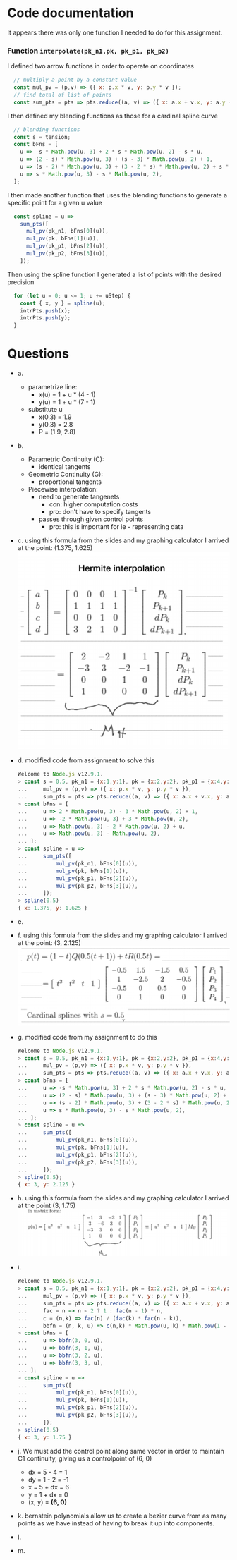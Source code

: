 # Code documentation
It appears there was only one function I needed to do for this assignment.

### Function `interpolate(pk_n1,pk, pk_p1, pk_p2)`

I defined two arrow functions in order to operate on coordinates
```js
  // multiply a point by a constant value
  const mul_pv = (p,v) => ({ x: p.x * v, y: p.y * v });
  // find total of list of points
  const sum_pts = pts => pts.reduce((a, v) => ({ x: a.x + v.x, y: a.y + v.y }), { x: 0, y: 0 });
```

I then defined my blending functions as those for a cardinal spline curve
```js
  // blending functions
  const s = tension;
  const bFns = [
    u => -s * Math.pow(u, 3) + 2 * s * Math.pow(u, 2) - s * u,
    u => (2 - s) * Math.pow(u, 3) + (s - 3) * Math.pow(u, 2) + 1,
    u => (s - 2) * Math.pow(u, 3) + (3 - 2 * s) * Math.pow(u, 2) + s * u,
    u => s * Math.pow(u, 3) - s * Math.pow(u, 2),
  ];
```

I then made another function that uses the blending functions to generate a specific point for a given u value
```js
  const spline = u => 
    sum_pts([
      mul_pv(pk_n1, bFns[0](u)),
      mul_pv(pk, bFns[1](u)),
      mul_pv(pk_p1, bFns[2](u)),
      mul_pv(pk_p2, bFns[3](u)),
    ]);
```

Then using the spline function I generated a list of points with the desired precision
```js
  for (let u = 0; u <= 1; u += uStep) {
    const { x, y } = spline(u);
    intrPts.push(x);
    intrPts.push(y);
  }
```



# Questions
- a. 
    - parametrize line:
        - x(u) = 1 + u * (4 - 1)
        - y(u) = 1 + u * (7 - 1)
    - substitute u
        - x(0.3) = 1.9
        - y(0.3) = 2.8
        - P = (1.9, 2.8)

- b. 
    - Parametric Continuity (C):
        - identical tangents 
    - Geometric Continuity (G):
        - proportional tangents
    - Piecewise interpolation:
        - need to generate tangenets
            - con: higher computation costs
            - pro: don't have to specify tangents
        - passes through given control points
            - pro: this is important for ie - representing data

- c. using this formula from the slides and my graphing calculator I arrived at the point: (1.375, 1.625)
![formula](herm_formula.png)
- d. modified code from assignment to solve this
    ```js
    Welcome to Node.js v12.9.1.
    > const s = 0.5, pk_n1 = {x:1,y:1}, pk = {x:2,y:2}, pk_p1 = {x:4,y:2}, pk_p2 = {x:5,y:1}, 
    ... 	mul_pv = (p,v) => ({ x: p.x * v, y: p.y * v }), 
    ... 	sum_pts = pts => pts.reduce((a, v) => ({ x: a.x + v.x, y: a.y + v.y }), { x: 0, y: 0 });
    > const bFns = [
    ... 	u => 2 * Math.pow(u, 3) - 3 * Math.pow(u, 2) + 1,
    ... 	u => -2 * Math.pow(u, 3) + 3 * Math.pow(u, 2),
    ... 	u => Math.pow(u, 3) - 2 * Math.pow(u, 2) + u,
    ... 	u => Math.pow(u, 3) - Math.pow(u, 2),
    ... ];
    > const spline = u => 
    ... 	sum_pts([
    ... 		mul_pv(pk_n1, bFns[0](u)),
    ... 		mul_pv(pk, bFns[1](u)),
    ... 		mul_pv(pk_p1, bFns[2](u)),
    ... 		mul_pv(pk_p2, bFns[3](u)),
    ... 	]);
    > spline(0.5)
    { x: 1.375, y: 1.625 }
    ```
- e. 
- f. using this formula from the slides and my graphing calculator I arrived at the point: (3, 2.125)
    ![formula](crom_formula.png)
- g. modified code from my assignment to do this
    ```js
    Welcome to Node.js v12.9.1.
    > const s = 0.5, pk_n1 = {x:1,y:1}, pk = {x:2,y:2}, pk_p1 = {x:4,y:2}, pk_p2 = {x:5,y:1}, 
    ... 	mul_pv = (p,v) => ({ x: p.x * v, y: p.y * v }), 
    ... 	sum_pts = pts => pts.reduce((a, v) => ({ x: a.x + v.x, y: a.y + v.y }), { x: 0, y: 0 });
    > const bFns = [
    ... 	u => -s * Math.pow(u, 3) + 2 * s * Math.pow(u, 2) - s * u,
    ... 	u => (2 - s) * Math.pow(u, 3) + (s - 3) * Math.pow(u, 2) + 1,
    ... 	u => (s - 2) * Math.pow(u, 3) + (3 - 2 * s) * Math.pow(u, 2) + s * u,
    ... 	u => s * Math.pow(u, 3) - s * Math.pow(u, 2),
    ... ];
    > const spline = u => 
    ... 	sum_pts([
    ... 		mul_pv(pk_n1, bFns[0](u)),
    ... 		mul_pv(pk, bFns[1](u)),
    ... 		mul_pv(pk_p1, bFns[2](u)),
    ... 		mul_pv(pk_p2, bFns[3](u)),
    ... 	]);
    > spline(0.5);
    { x: 3, y: 2.125 }
    ```
- h. using this formula from the slides and my graphing calculator I arrived at the point (3, 1.75)
    ![formula](bez_formula.png)
- i.
    ```js
    Welcome to Node.js v12.9.1.
    > const s = 0.5, pk_n1 = {x:1,y:1}, pk = {x:2,y:2}, pk_p1 = {x:4,y:2}, pk_p2 = {x:5,y:1}, 
    ... 	mul_pv = (p,v) => ({ x: p.x * v, y: p.y * v }), 
    ... 	sum_pts = pts => pts.reduce((a, v) => ({ x: a.x + v.x, y: a.y + v.y }), { x: 0, y: 0 }),
    ... 	fac = n => n < 2 ? 1 : fac(n - 1) * n,
    ... 	c = (n,k) => fac(n) / (fac(k) * fac(n - k)),
    ... 	bbfn = (n, k, u) => c(n,k) * Math.pow(u, k) * Math.pow(1 - u, n - k);
    > const bFns = [
    ... 	u => bbfn(3, 0, u),
    ... 	u => bbfn(3, 1, u),
    ... 	u => bbfn(3, 2, u),
    ... 	u => bbfn(3, 3, u),
    ... ];
    > const spline = u => 
    ... 	sum_pts([
    ... 		mul_pv(pk_n1, bFns[0](u)),
    ... 		mul_pv(pk, bFns[1](u)),
    ... 		mul_pv(pk_p1, bFns[2](u)),
    ... 		mul_pv(pk_p2, bFns[3](u)),
    ... 	]);
    > spline(0.5)
    { x: 3, y: 1.75 }
    ```
- j. We must add the control point along same vector in order to maintain C1 continuity, giving us a controlpoint of (6, 0)
    - dx = 5 - 4 = 1
    - dy = 1 - 2 = -1
    - x = 5 + dx = 6
    - y = 1 + dx = 0
    - (x, y) = <b>(6, 0)</b>
- k. bernstein polynomials allow us to create a bezier curve from as many points as we have instead of having to break it up into components. 
- l. 
- m. 